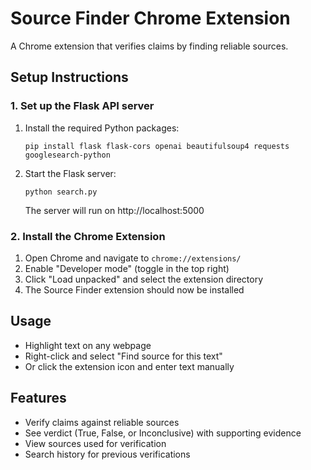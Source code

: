 # Source Finder Chrome Extension

A Chrome extension that verifies claims by finding reliable sources.

## Setup Instructions

### 1. Set up the Flask API server

1. Install the required Python packages:
   ```
   pip install flask flask-cors openai beautifulsoup4 requests googlesearch-python
   ```

2. Start the Flask server:
   ```
   python search.py
   ```
   The server will run on http://localhost:5000

### 2. Install the Chrome Extension

1. Open Chrome and navigate to `chrome://extensions/`
2. Enable "Developer mode" (toggle in the top right)
3. Click "Load unpacked" and select the extension directory
4. The Source Finder extension should now be installed

## Usage

- Highlight text on any webpage
- Right-click and select "Find source for this text"
- Or click the extension icon and enter text manually

## Features

- Verify claims against reliable sources
- See verdict (True, False, or Inconclusive) with supporting evidence
- View sources used for verification
- Search history for previous verifications 
